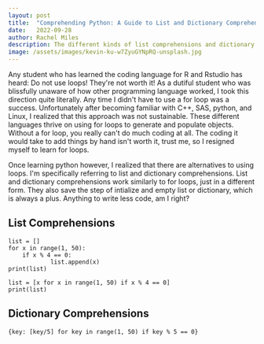 ```yaml
---
layout: post
title:  "Comprehending Python: A Guide to List and Dictionary Comprehensions"
date:   2022-09-28
author: Rachel Miles
description: The different kinds of list comprehensions and dictionary comprehensions you can use to bypass for loops can be a little complicated, and I literally love doing anything that doesn't involve for loops, so lets see if we can't figure it out!
image: /assets/images/kevin-ku-w7ZyuGYNpRQ-unsplash.jpg
---
```


Any student who has learned the coding language for R and Rstudio has heard: Do not use loops! They're not worth it! As a dutiful student who was blissfully unaware of how other programming language worked, I took this direction quite literally. Any time I didn't have to use a for loop was a success. Unfortunately after becoming familiar with C++, SAS, python, and Linux, I realized that this approach was not sustainable. These different languages thrive on using for loops to generate and populate objects. Without a for loop, you really can't do much coding at all. The coding it would take to add things by hand isn't worth it, trust me, so I resigned myself to learn for loops.

Once learning python however, I realized that there are alternatives to using loops. I'm specifically referring to list and dictionary comprehensions. List and dictionary comprehensions work similarly to for loops, just in a different form. They also save the step of intialize and empty list or dictionary, which is always a plus. Anything to write less code, am I right? 

## List Comprehensions


``` {code}
list = []
for x in range(1, 50):
    if x % 4 == 0:
            list.append(x)
print(list) 
```



``` {code}
list = [x for x in range(1, 50) if x % 4 == 0]
print(list)
```



## Dictionary Comprehensions


``` {code}
{key: [key/5] for key in range(1, 50) if key % 5 == 0}
```

